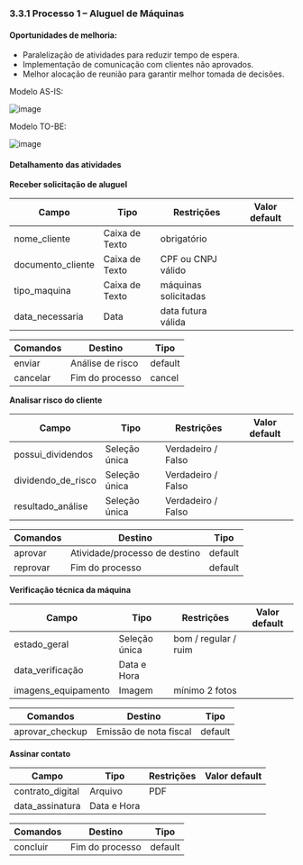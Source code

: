 ### 3.3.1 Processo 1 – Aluguel de Máquinas

#### Oportunidades de melhoria:

- Paralelização de atividades para reduzir tempo de espera.
- Implementação de comunicação com clientes não aprovados.
- Melhor alocação de reunião para garantir melhor tomada de decisões.
 
Modelo AS-IS:

![image](https://github.com/user-attachments/assets/23e768d0-e995-417e-bfe4-8dd06cd7abbd)

Modelo TO-BE:

![image](https://github.com/user-attachments/assets/4bd5bbfc-dfdc-4fef-a621-d7c96b1bc16b)

#### Detalhamento das atividades

**Receber solicitação de aluguel**

| **Campo**          | **Tipo**         | **Restrições**       | **Valor default** |
| ---                | ---              | ---                  | ---               |
| nome_cliente       | Caixa de Texto   | obrigatório          |                   |
| documento_cliente  | Caixa de Texto   | CPF ou CNPJ válido   |                   |
| tipo_maquina       | Caixa de Texto   | máquinas solicitadas |                   |
| data_necessaria    | Data             | data futura válida   |                   |

| **Comandos**         |  **Destino**                   | **Tipo** |
| ---                  | ---                            | ---               |
| enviar               | Análise de risco               | default           |
| cancelar             | Fim do processo                | cancel            |

**Analisar risco do cliente**

| **Campo**          | **Tipo**      | **Restrições**     | **Valor default** |
| ---                | ---           | ---                | ---               |
| possui_dividendos  | Seleção única | Verdadeiro / Falso |                   |
| dividendo_de_risco | Seleção única | Verdadeiro / Falso |                   |
| resultado_análise  | Seleção única | Verdadeiro / Falso |                   |

| **Comandos**         |  **Destino**                   | **Tipo**          |
| ---                  | ---                            | ---               |
| aprovar              | Atividade/processo de destino  | default           |
| reprovar             | Fim do processo                | default           |

**Verificação técnica da máquina**

| **Campo**           | **Tipo**      | **Restrições**       | **Valor default** |
| ---                 | ---           | ---                  | ---               |
| estado_geral        | Seleção única | bom / regular / ruim |                   |
| data_verificação    | Data e Hora   |                      |                   |
| imagens_equipamento | Imagem        | mínimo 2 fotos       |                   |

| **Comandos**         |  **Destino**                   | **Tipo**          |
| ---                  | ---                            | ---               |
| aprovar_checkup      | Emissão de nota fiscal         | default           |

**Assinar contato**

| **Campo**          | **Tipo**      | **Restrições**     | **Valor default** |
| ---                | ---           | ---                | ---               |
| contrato_digital   | Arquivo       | PDF                |                   |
| data_assinatura    | Data e Hora   |                    |                   |

| **Comandos**         |  **Destino**                   | **Tipo**          |
| ---                  | ---                            | ---               |
| concluir             | Fim do processo                | default           |
